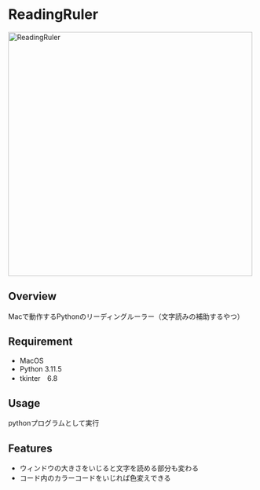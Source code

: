 # ReadingRuler
<img width="497" alt="ReadingRuler" src="https://github.com/ClairdelunaEve/ReadingRuler/assets/75377571/6561456a-2170-4559-b2ae-775297c64cdc">

## Overview
Macで動作するPythonのリーディングルーラー（文字読みの補助するやつ）

## Requirement
- MacOS
- Python 3.11.5
- tkinter　6.8

## Usage
pythonプログラムとして実行

## Features
- ウィンドウの大きさをいじると文字を読める部分も変わる
- コード内のカラーコードをいじれば色変えできる
